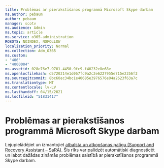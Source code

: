 ```yaml
---
title: Problēmas ar pierakstīšanos programmā Microsoft Skype darbam
ms.author: pebaum
author: pebaum
manager: scotv
ms.audience: Admin
ms.topic: article
ms.service: o365-administration
ROBOTS: NOINDEX, NOFOLLOW
localization_priority: Normal
ms.collection: Adm_O365
ms.custom:
- "406"
- "4000004"
ms.assetid: 028e76e7-9701-4450-9fc9-f40232e8e68e
ms.openlocfilehash: d5720214e1d067fc9a2c2e6227955e715e2356f3
ms.sourcegitcommit: 8bc60ec34bc1e40685e3976576e04a2623f63a7c
ms.translationtype: MT
ms.contentlocale: lv-LV
ms.lasthandoff: 04/15/2021
ms.locfileid: "51831417"
---
```

# <a name="problems-signing-in-to-microsoft-skype-for-business"></a>Problēmas ar pierakstīšanos programmā Microsoft Skype darbam

Lejupielādējiet un izmantojiet [atbalsta un atkopšanas palīgu (Support and Recovery Assistant – SaRA).](https://aka.ms/SaRA-SkypeForBusinessSignIn)
Šis rīks var palīdzēt automātiski diagnosticēt un labot dažādas zināmās problēmas saistībā ar pierakstīšanos programmā Skype darbam.